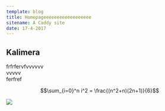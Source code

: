 ```yaml
---
template: blog
title: Homepageeeeeeeeeeeeeeeeee
sitename: A Caddy site
date: 17-4-2017
---
```



## Kalimera 
frfrfervfvvvvvv    
vvvvv   
ferfref    


$$\sum_{i=0}^n i^2 = \frac{(n^2+n)(2n+1)}{6}$$

![](https://upload.wikimedia.org/wikipedia/commons/thumb/3/3e/Einstein_1921_by_F_Schmutzer_-_restoration.jpg/220px-Einstein_1921_by_F_Schmutzer_-_restoration.jpg)
